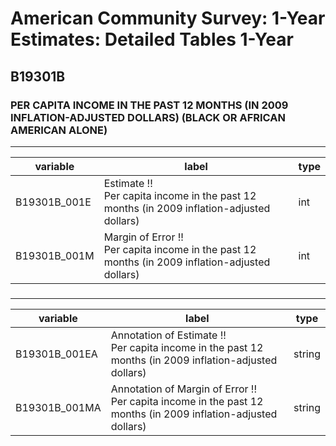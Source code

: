 # American Community Survey: 1-Year Estimates: Detailed Tables 1-Year

## B19301B

### PER CAPITA INCOME IN THE PAST 12 MONTHS (IN 2009 INFLATION-ADJUSTED DOLLARS) (BLACK OR AFRICAN AMERICAN ALONE)

___

| variable | label | type |
| ----- | ----- | ----- |
| B19301B_001E | Estimate !!<br>Per capita income in the past 12 months (in 2009 inflation-adjusted dollars) | int |
| B19301B_001M | Margin of Error !!<br>Per capita income in the past 12 months (in 2009 inflation-adjusted dollars) | int |
### 

___

| variable | label | type |
| ----- | ----- | ----- |
| B19301B_001EA | Annotation of Estimate !!<br>Per capita income in the past 12 months (in 2009 inflation-adjusted dollars) | string |
| B19301B_001MA | Annotation of Margin of Error !!<br>Per capita income in the past 12 months (in 2009 inflation-adjusted dollars) | string |

